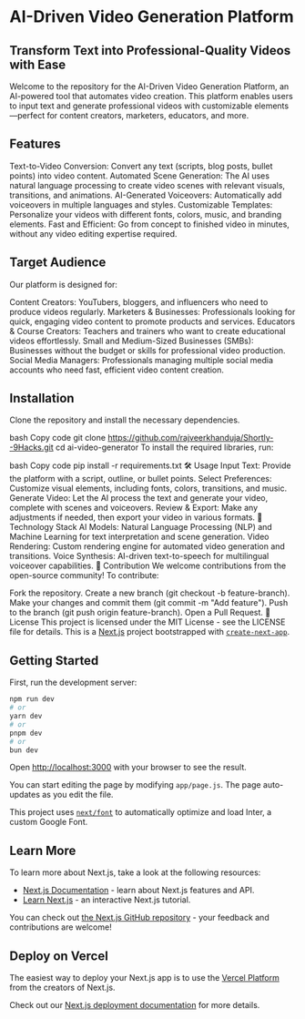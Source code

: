 # AI-Driven Video Generation Platform
## Transform Text into Professional-Quality Videos with Ease
Welcome to the repository for the AI-Driven Video Generation Platform, an AI-powered tool that automates video creation. This platform enables users to input text and generate professional videos with customizable elements—perfect for content creators, marketers, educators, and more.

## Features
Text-to-Video Conversion: Convert any text (scripts, blog posts, bullet points) into video content.
Automated Scene Generation: The AI uses natural language processing to create video scenes with relevant visuals, transitions, and animations.
AI-Generated Voiceovers: Automatically add voiceovers in multiple languages and styles.
Customizable Templates: Personalize your videos with different fonts, colors, music, and branding elements.
Fast and Efficient: Go from concept to finished video in minutes, without any video editing expertise required.

## Target Audience
Our platform is designed for:

Content Creators: YouTubers, bloggers, and influencers who need to produce videos regularly.
Marketers & Businesses: Professionals looking for quick, engaging video content to promote products and services.
Educators & Course Creators: Teachers and trainers who want to create educational videos effortlessly.
Small and Medium-Sized Businesses (SMBs): Businesses without the budget or skills for professional video production.
Social Media Managers: Professionals managing multiple social media accounts who need fast, efficient video content creation.

## Installation
Clone the repository and install the necessary dependencies.

bash
Copy code
git clone https://github.com/rajveerkhanduja/Shortly--9Hacks.git
cd ai-video-generator
To install the required libraries, run:

bash
Copy code
pip install -r requirements.txt
🛠️ Usage
Input Text: Provide the platform with a script, outline, or bullet points.
Select Preferences: Customize visual elements, including fonts, colors, transitions, and music.
Generate Video: Let the AI process the text and generate your video, complete with scenes and voiceovers.
Review & Export: Make any adjustments if needed, then export your video in various formats.
🧠 Technology Stack
AI Models: Natural Language Processing (NLP) and Machine Learning for text interpretation and scene generation.
Video Rendering: Custom rendering engine for automated video generation and transitions.
Voice Synthesis: AI-driven text-to-speech for multilingual voiceover capabilities.
🤝 Contribution
We welcome contributions from the open-source community! To contribute:

Fork the repository.
Create a new branch (git checkout -b feature-branch).
Make your changes and commit them (git commit -m "Add feature").
Push to the branch (git push origin feature-branch).
Open a Pull Request.
📄 License
This project is licensed under the MIT License - see the LICENSE file for details.
This is a [Next.js](https://nextjs.org/) project bootstrapped with [`create-next-app`](https://github.com/vercel/next.js/tree/canary/packages/create-next-app).

## Getting Started

First, run the development server:

```bash
npm run dev
# or
yarn dev
# or
pnpm dev
# or
bun dev
```

Open [http://localhost:3000](http://localhost:3000) with your browser to see the result.

You can start editing the page by modifying `app/page.js`. The page auto-updates as you edit the file.

This project uses [`next/font`](https://nextjs.org/docs/basic-features/font-optimization) to automatically optimize and load Inter, a custom Google Font.

## Learn More

To learn more about Next.js, take a look at the following resources:

- [Next.js Documentation](https://nextjs.org/docs) - learn about Next.js features and API.
- [Learn Next.js](https://nextjs.org/learn) - an interactive Next.js tutorial.

You can check out [the Next.js GitHub repository](https://github.com/vercel/next.js/) - your feedback and contributions are welcome!

## Deploy on Vercel

The easiest way to deploy your Next.js app is to use the [Vercel Platform](https://vercel.com/new?utm_medium=default-template&filter=next.js&utm_source=create-next-app&utm_campaign=create-next-app-readme) from the creators of Next.js.

Check out our [Next.js deployment documentation](https://nextjs.org/docs/deployment) for more details.
